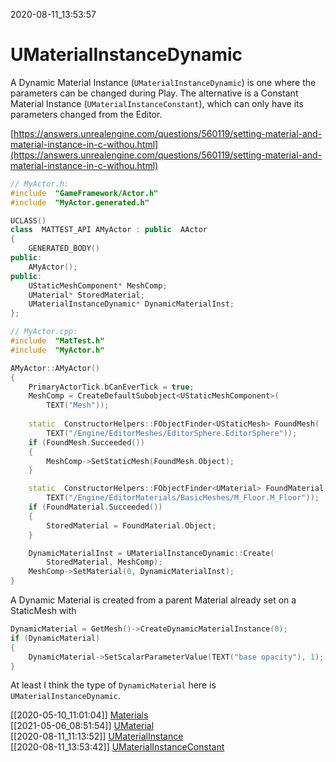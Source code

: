 2020-08-11_13:53:57

# UMaterialInstanceDynamic

A Dynamic Material Instance (`UMaterialInstanceDynamic`) is one where the parameters can be changed during Play.
The alternative is a Constant Material Instance (`UMaterialInstanceConstant`), which can only have its parameters changed from the Editor.

[https://answers.unrealengine.com/questions/560119/setting-material-and-material-instance-in-c-withou.html](https://answers.unrealengine.com/questions/560119/setting-material-and-material-instance-in-c-withou.html)

```c++
// MyActor.h:
#include  "GameFramework/Actor.h"
#include  "MyActor.generated.h"

UCLASS()
class  MATTEST_API AMyActor : public  AActor
{
    GENERATED_BODY()
public:
    AMyActor();
public:
    UStaticMeshComponent* MeshComp;
    UMaterial* StoredMaterial;
    UMaterialInstanceDynamic* DynamicMaterialInst;
};

// MyActor.cpp:
#include  "MatTest.h"
#include  "MyActor.h"

AMyActor::AMyActor()
{
    PrimaryActorTick.bCanEverTick = true;
    MeshComp = CreateDefaultSubobject<UStaticMeshComponent>(
        TEXT("Mesh"));
    
    static  ConstructorHelpers::FObjectFinder<UStaticMesh> FoundMesh(
        TEXT("/Engine/EditorMeshes/EditorSphere.EditorSphere"));
    if (FoundMesh.Succeeded())
    {
        MeshComp->SetStaticMesh(FoundMesh.Object);
    }

    static  ConstructorHelpers::FObjectFinder<UMaterial> FoundMaterial(
        TEXT("/Engine/EditorMaterials/BasicMeshes/M_Floor.M_Floor"));
    if (FoundMaterial.Succeeded())
    {
        StoredMaterial = FoundMaterial.Object;
    }

    DynamicMaterialInst = UMaterialInstanceDynamic::Create(
        StoredMaterial, MeshComp);
    MeshComp->SetMaterial(0, DynamicMaterialInst);
}
```

A Dynamic Material is created from a parent Material already set on a StaticMesh with

```c++
DynamicMaterial = GetMesh()->CreateDynamicMaterialInstance(0);
if (DynamicMaterial)
{
    DynamicMaterial->SetScalarParameterValue(TEXT("base opacity"), 1);
}
```

At least I think the type of `DynamicMaterial` here is `UMaterialInstanceDynamic`.

[[2020-05-10_11:01:04]] [Materials](./Materials.md)  
[[2021-05-06_08:51:54]] [UMaterial](./UMaterial.md)  
[[2020-08-11_11:13:52]] [UMaterialInstance](./UMaterialInstance.md)  
[[2020-08-11_13:53:42]] [UMaterialInstanceConstant](./UMaterialInstanceConstant.md)  
